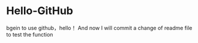 # Hello-GitHub
bgein to use github，hello！
And now I will commit a change of readme file to test the function

